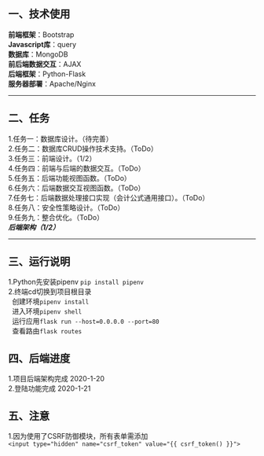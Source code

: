 ## 一、技术使用
**前端框架**：Bootstrap<br/>
**Javascript库**：query<br/>
**数据库**：MongoDB<br/>
**前后端数据交互**：AJAX<br/>
**后端框架**：Python-Flask<br/>
**服务器部署**：Apache/Nginx<br/>
***
## 二、任务
1.任务一：数据库设计。（待完善）<br/>
2.任务二：数据库CRUD操作技术支持。（ToDo）<br/>
3.任务三：前端设计。（1/2）<br/>
4.任务四：前端与后端的数据交互。（ToDo）<br/>
5.任务五：后端功能视图函数。（ToDo）<br/>
6.任务六：后端数据交互视图函数。（ToDo）<br/>
7.任务七：后端数据处理接口实现（会计公式通用接口）。（ToDo）<br/>
8.任务八：安全性策略设计。（ToDo）<br/>
9.任务九：整合优化。（ToDo）<br/>
***后端架构（1/2）***
***
## 三、运行说明
1.Python先安装pipenv
`pip install pipenv`<br/>
2.终端cd切换到项目根目录<br/>
&nbsp;&nbsp;创建环境`pipenv install`<br/>
&nbsp;&nbsp;进入环境`pipenv shell`<br/>
&nbsp;&nbsp;运行应用`flask run --host=0.0.0.0 --port=80`<br/>
&nbsp;&nbsp;查看路由`flask routes`
## 四、后端进度
1.项目后端架构完成 2020-1-20<br/>
2.登陆功能完成 2020-1-21<br/>
## 五、注意
1.因为使用了CSRF防御模块，所有表单需添加<br/>
`<input type="hidden" name="csrf_token" value="{{ csrf_token() }}">`
